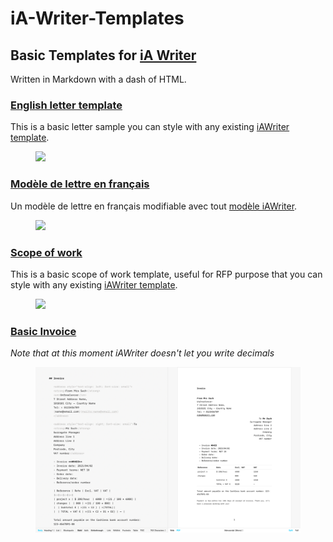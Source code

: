 # iA-Writer-Templates
## Basic Templates for [iA Writer](https://ia.net/writer) 

Written in Markdown with a dash of HTML. 

### [English letter template](https://github.com/YJPL/iA-Writer-Templates/blob/master/Letter_01.txt)
This is a basic letter sample you can style with any existing [iAWriter template](https://ia.net/writer/templates). 

<figure>
<a href="https://github.com/YJPL/iA-Writer-Templates/blob/master/Letter_01.txt"><img src="https://raw.githubusercontent.com/YJPL/iA-Writer-Templates/master/Preview/iAWriter_English_letter_01_template_preview.png"/></a>
</figure>

### [Modèle de lettre en français](https://github.com/YJPL/iA-Writer-Templates/blob/master/Lettre_01.txt) 
Un modèle de lettre en français modifiable avec tout [modèle iAWriter](https://ia.net/writer/templates). 

<figure>
<a href="https://github.com/YJPL/iA-Writer-Templates/blob/master/Lettre_01.txt"><img src="https://raw.githubusercontent.com/YJPL/iA-Writer-Templates/master/Preview/iAWriter_Francais_modele-lettre_01_preview.png"/></a>
</figure>

### [Scope of work](https://github.com/YJPL/iA-Writer-Templates/blob/master/Scope_of_work.txt)
This is a basic scope of work template, useful for RFP purpose that you can style with any existing [iAWriter template](https://ia.net/writer/templates). 

<figure>
<a href="https://github.com/YJPL/iA-Writer-Templates/blob/master/Scope_of_work.txt"><img src="https://raw.githubusercontent.com/YJPL/iA-Writer-Templates/master/Preview/iAWriter_Scope_of_work_split_preview.png"/></a>
</figure>

### [Basic Invoice](https://github.com/YJPL/iA-Writer-Templates/blob/master/Invoice_tabulation_example.txt)

*Note that at this moment iAWriter doesn't let you write decimals*

<figure>
<a href="https://github.com/YJPL/iA-Writer-Templates/blob/master/Basic%20Invoice.txt"><img src="https://raw.githubusercontent.com/YJPL/iA-Writer-Templates/master/Preview/iAWriter_Basic_Invoice_preview.png"/></a>
</figure>


